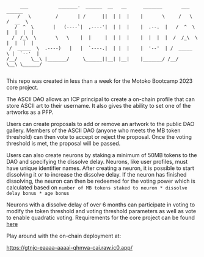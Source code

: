 ```
     ___           _______.  ______  __   __      _______       ___       ______   
    /   \         /       | /      ||  | |  |    |       \     /   \     /  __  \  
   /  ^  \       |   (----`|  ,----'|  | |  |    |  .--.  |   /  ^  \   |  |  |  | 
  /  /_\  \       \   \    |  |     |  | |  |    |  |  |  |  /  /_\  \  |  |  |  | 
 /  _____  \  .----)   |   |  `----.|  | |  |    |  '--'  | /  _____  \ |  `--'  | 
/__/     \__\ |_______/     \______||__| |__|    |_______/ /__/     \__\ \______/  
                                                                                   
```

This repo was created in less than a week for the Motoko Bootcamp 2023 core project.

The ASCII DAO allows an ICP principal to create a on-chain profile that can store ASCII art to their username. It also gives the ability to set one of the artworks as a PFP.

Users can create proposals to add or remove an artwork to the public DAO gallery. Members of the ASCII DAO (anyone who meets the MB token threshold) can then vote to accept or reject the proposal. Once the voting threshold is met, the proposal will be passed.

Users can also create neurons by staking a minimum of 50MB tokens to the DAO and specifying the dissolve delay. Neurons, like user profiles, must have unique identifier names. After creating a neuron, it is possible to start dissolving it or to increase the dissolve delay. If the neuron has finished dissolving, the neuron can then be redeemed for the voting power which is calculated based on `number of MB tokens staked to neuron * dissolve delay bonus * age bonus`

Neurons with a dissolve delay of over 6 months can participate in voting to modify the token threshold and voting threshold parameters as well as vote to enable quadratic voting. Requirements for the core project can be found [here](https://github.com/motoko-bootcamp/motokobootcamp-2023/blob/main/core_project/PROJECT.MD)

Play around with the on-chain deployment at:

https://gtnjc-eaaaa-aaaai-qhmva-cai.raw.ic0.app/